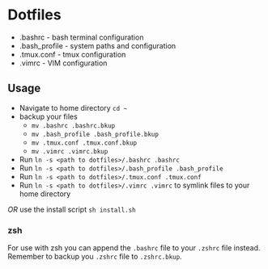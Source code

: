 # Dotfiles

* .bashrc - bash terminal configuration
* .bash_profile - system paths and configuration
* .tmux.conf - tmux configuration
* .vimrc - VIM configuration

## Usage
* Navigate to home directory `cd ~`
* backup your files
  * `mv .bashrc .bashrc.bkup`
  * `mv .bash_profile .bash_profile.bkup`
  * `mv .tmux.conf .tmux.conf.bkup`
  * `mv .vimrc .vimrc.bkup`
* Run `ln -s <path to dotfiles>/.bashrc .bashrc`
* Run `ln -s <path to dotfiles>/.bash_profile .bash_profile`
* Run `ln -s <path to dotfiles>/.tmux.conf .tmux.conf`
* Run `ln -s <path to dotfiles>/.vimrc .vimrc` to symlink files to your home directory

*OR* use the install script `sh install.sh`

### zsh
For use with zsh you can append the `.bashrc` file to your `.zshrc` file instead. Remember
to backup you `.zshrc` file to `.zshrc.bkup`.
